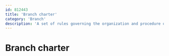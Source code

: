 ```yaml
---
id: 812443
title: 'Branch charter'
category: 'Branch'
description: 'A set of rules governing the organization and procedure of activity at the institute'
---
```


# Branch charter
